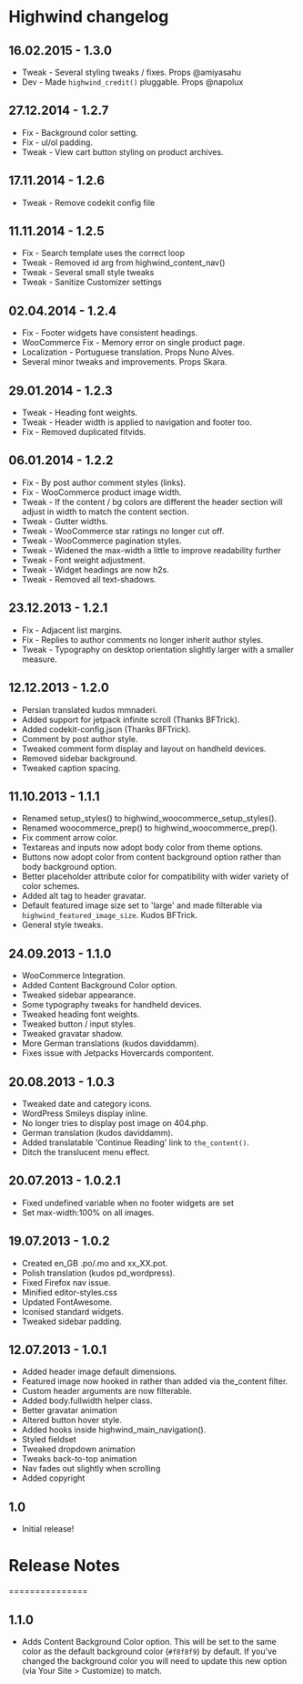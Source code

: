 # Highwind changelog

## 16.02.2015 - 1.3.0
* Tweak - Several styling tweaks / fixes. Props @amiyasahu
* Dev - Made `highwind_credit()` pluggable. Props @napolux

## 27.12.2014 - 1.2.7
* Fix - Background color setting.
* Fix - ul/ol padding.
* Tweak - View cart button styling on product archives.

## 17.11.2014 - 1.2.6
* Tweak - Remove codekit config file

## 11.11.2014 - 1.2.5
* Fix - Search template uses the correct loop
* Tweak - Removed id arg from highwind_content_nav()
* Tweak - Several small style tweaks
* Tweak - Sanitize Customizer settings

## 02.04.2014 - 1.2.4
* Fix - Footer widgets have consistent headings.
* WooCommerce Fix - Memory error on single product page.
* Localization - Portuguese translation. Props Nuno Alves.
* Several minor tweaks and improvements. Props Skara.

## 29.01.2014 - 1.2.3
* Tweak - Heading font weights.
* Tweak - Header width is applied to navigation and footer too.
* Fix - Removed duplicated fitvids.

## 06.01.2014 - 1.2.2
* Fix - By post author comment styles (links).
* Fix - WooCommerce product image width.
* Tweak - If the content / bg colors are different the header section will adjust in width to match the content section.
* Tweak - Gutter widths.
* Tweak - WooCommerce star ratings no longer cut off.
* Tweak - WooCommerce pagination styles.
* Tweak - Widened the max-width a little to improve readability further
* Tweak - Font weight adjustment.
* Tweak - Widget headings are now h2s.
* Tweak - Removed all text-shadows.

## 23.12.2013 - 1.2.1
* Fix - Adjacent list margins.
* Fix - Replies to author comments no longer inherit author styles.
* Tweak - Typography on desktop orientation slightly larger with a smaller measure.

## 12.12.2013 - 1.2.0
* Persian translated kudos mmnaderi.
* Added support for jetpack infinite scroll (Thanks BFTrick).
* Added codekit-config.json (Thanks BFTrick).
* Comment by post author style.
* Tweaked comment form display and layout on handheld devices.
* Removed sidebar background.
* Tweaked caption spacing.

## 11.10.2013 - 1.1.1
* Renamed setup_styles() to highwind_woocommerce_setup_styles().
* Renamed woocommerce_prep() to highwind_woocommerce_prep().
* Fix comment arrow color.
* Textareas and inputs now adopt body color from theme options.
* Buttons now adopt color from content background option rather than body background option.
* Better placeholder attribute color for compatibility with wider variety of color schemes.
* Added alt tag to header gravatar.
* Default featured image size set to 'large' and made filterable via `highwind_featured_image_size`. Kudos BFTrick.
* General style tweaks.

## 24.09.2013 - 1.1.0
* WooCommerce Integration.
* Added Content Background Color option.
* Tweaked sidebar appearance.
* Some typography tweaks for handheld devices.
* Tweaked heading font weights.
* Tweaked button / input styles.
* Tweaked gravatar shadow.
* More German translations (kudos daviddamm).
* Fixes issue with Jetpacks Hovercards compontent.

## 20.08.2013 - 1.0.3
* Tweaked date and category icons.
* WordPress Smileys display inline.
* No longer tries to display post image on 404.php.
* German translation (kudos daviddamm).
* Added translatable 'Continue Reading' link to `the_content()`.
* Ditch the translucent menu effect.

## 20.07.2013 - 1.0.2.1
* Fixed undefined variable when no footer widgets are set
* Set max-width:100% on all images.

## 19.07.2013 - 1.0.2
* Created en_GB .po/.mo and xx_XX.pot.
* Polish translation (kudos pd_wordpress).
* Fixed Firefox nav issue.
* Minified editor-styles.css
* Updated FontAwesome.
* Iconised standard widgets.
* Tweaked sidebar padding.

## 12.07.2013 - 1.0.1
* Added header image default dimensions.
* Featured image now hooked in rather than added via the_content filter.
* Custom header arguments are now filterable.
* Added body.fullwidth helper class.
* Better gravatar animation
* Altered button hover style.
* Added hooks inside highwind_main_navigation().
* Styled fieldset
* Tweaked dropdown animation
* Tweaks back-to-top animation
* Nav fades out slightly when scrolling
* Added copyright

## 1.0
* Initial release!

# Release Notes
===============

## 1.1.0
* Adds Content Background Color option. This will be set to the same color as the default background color (`#f8f8f9`) by default. If you've changed the background color you will need to update this new option (via Your Site > Customize) to match.
